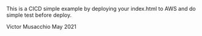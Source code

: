 This is a CICD simple example by deploying your index.html to AWS and do simple test before deploy.

Victor Musacchio May 2021
